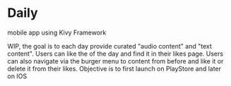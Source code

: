 # Daily
mobile app using Kivy Framework


WIP, the goal is to each day provide curated "audio content" and "text content".
  Users can like the <content> of the day and find it in their likes page.
  Users can also navigate via the burger menu to content from before and like it or delete it from their likes.
  Objective is to first launch on PlayStore and later on IOS

